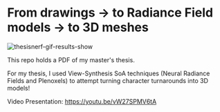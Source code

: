 # From drawings -> to Radiance Field models -> to 3D meshes

![thesisnerf-gif-results-show](https://user-images.githubusercontent.com/32450751/189518406-6c535bcc-1258-4a65-9140-9624a7f17da3.gif)

This repo holds a PDF of my master's thesis.

For my thesis, I used View-Synthesis SoA techniques (Neural Radiance Fields and Plenoxels) to attempt turning character turnarounds into 3D models!

Video Presentation: https://youtu.be/vW27SPMV6tA
